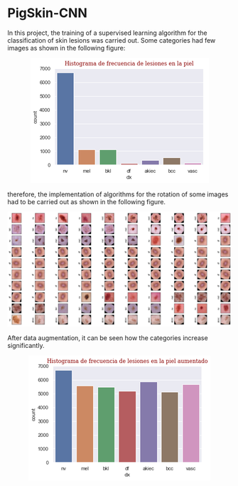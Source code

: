 # PigSkin-CNN

In this project, the training of a supervised learning algorithm for the classification of skin lesions was carried out. Some categories had few images as shown in the following figure: 

<p align='center'>
  <img src= 'https://github.com/Luisbaduy97/PigSkin-CNN/blob/master/histo_original.png'>
</p>


therefore, the implementation of algorithms for the rotation of some images had to be carried out as shown in the following figure.


<p align='center'>
  <img src= 'https://github.com/Luisbaduy97/PigSkin-CNN/blob/master/rotaciones.png'>
</p>

After data augmentation, it can be seen how the categories increase significantly.

<p align='center'>
  <img src= 'https://github.com/Luisbaduy97/PigSkin-CNN/blob/master/aumented_histogram.png'>
</p>
